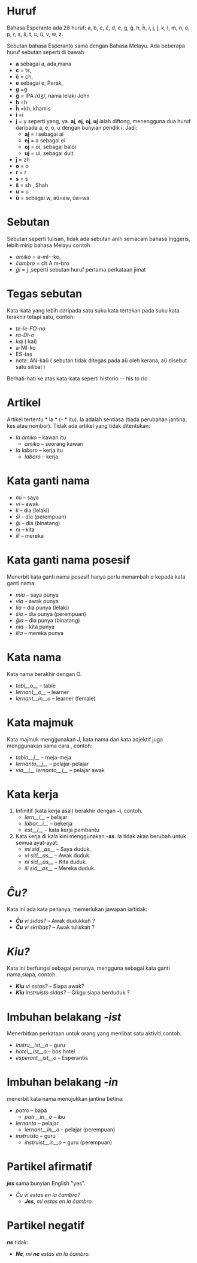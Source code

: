 # Huruf

Bahasa Esperanto ada 28 huruf: a, b, c, ĉ, d, e, g, ĝ, h, ĥ, i, j, ĵ, k, l, m, n, o, p, r, s, ŝ, t, u, ŭ, v, w, z.

Sebutan bahasa Esperanto sama dengan Bahasa Melayu. Ada beberapa huruf sebutan seperti di bawah

- __a__  sebagai a, ada,mana
- __c__ = ts,
- __ĉ__ = ch, 
- __e__ sebagai e, Perak, 
- __g__ =g
- __ĝ__ = IPA /dʒ/, nama lelaki John
- __h__ =h
- __ĥ__ =kh, khamis
- __i__ =i
- __j__ = y seperti yang, ya. __aj__, __ej__, __oj__, __uj__ ialah diftong, menengguna dua huruf daripada  a, e, o, u dengan bunyian pendik  i. Jadi:
	- __aj__ = i sebagai ai
	- __ej__ = a sebagai ei
	- __oj__ = oi, sebagai baloi
	- __uj__ = ui, sebagai duit
- __ĵ__ = zh 
- __o__ = o
- __r__ = r
- __s__ = s
- __ŝ__ = sh , Shah
- __u__ = u
- __ŭ__ = sebagai w, aŭ=aw, ŭa=wa


# Sebutan

Sebutan seperti tulisan, tidak ada sebutan anih semacam bahasa Inggeris, lebih mirip bahasa Melayu contoh

- *amiko* = a-mI--ko, 
- *ĉambro* = ch A m-bro
- *ĝi* = j ,seperti sebutan huruf pertama perkataan jimat

# Tegas sebutan

Kata-kata yang lebih daripada satu suku kata tertekan pada suku kata terakhir tetapi satu, contoh:

- *te-le-FO-no* 
- *ra-DI-o* 
- *kaj* ( kai)
- a-MI-ko 
- ES-tas 
- nota: AN-kaŭ ( sebutan tidak ditegas pada aŭ oleh kerana, aŭ disebut satu silibal )

Berhati-hati ke atas kata-kata seperti historio -- his to rIo .

# Artikel

Artikel tertentu * la * (- * itu). Ia adalah sentiasa (tiada perubahan jantina, kes atau nombor). Tidak ada artikel yang tidak ditentukan:

- *la amiko* – kawan itu
  - *amiko* – seorang kawan
- *la laboro* – kerja itu
  - *laboro* – kerja

# Kata ganti nama

- *mi* – saya
- *vi* – awak
- *li* – dia (lelaki)
- *ŝi* – dia (perempuan)
- *ĝi* – dia (binatang)
- *ni* – kita
- *ili* – mereka


# Kata ganti nama posesif

Menerbit kata ganti nama posesif hanya perlu menambah _a_ kepada kata ganti nama:

- *mia* – saya punya
- *via* – awak punya
- *lia* – dia punya (lelaki)
- *ŝia* – dia punya (perempuan)
- *ĝia* – dia punya (binatang)
- *nia* – kita punya
- *ilia* – mereka punya

# Kata nama

Kata nama berakhir dengan O.

- *tabl__o__* – table
- *lernant__o__* – learner
- *lernant__in__o* – learner (female)

# Kata majmuk

Kata majmuk menggunakan J, kata nama dan kata adjektif juga menggunakan sama cara , contoh:

- *tablo__j__* – meja-meja
- *lernanto__j__* – pelajar-pelajar
- *via__j__ lernanto__j__* – pelajar awak

# Kata kerja

1. Infinitif (kata kerja asal) berakhir dengan __-i__, contoh.
   - *lern__i__* – belajar
   - *labor__i__* – bekerja
   - *est__i__* – kata kerja pembantu
2. Kata kerja di kala kini menggunakan  __-as__. Ia tidak akan berubah untuk semua ayat-ayat:
   - *mi sid__as__* – Saya duduk.
   - *vi sid__as__* – Awak duduk.
   - *ni sid__as__* – Kita duduk.
   - *ili sid__as__* – Mereka duduk.

# *Ĉu?*

Kata ini ada kata penanya, memerlukan jawapan ia/tidak:

- *__Ĉu__ vi sidas?* – Awak dudukkah ?
- *__Ĉu__ vi skribas?* – Awak tuliskah ? 

# *Kiu?*

Kata ini berfungsi sebagai penanya, mengguna sebagai kata ganti nama,siapa, contoh.

- *__Kiu__ vi estas?* – Siapa awak?
- *__Kiu__ instruisto sidas?* – Cikgu siapa berduduk ?


# Imbuhan belakang *-ist*

Menerbitkan perkataan untuk orang yang menlibat satu aktiviti,contoh.


- *instru__ist__o* – guru
- *hotel__ist__o* – bos hotel
- *esperant__ist__o* – Esperantis


# Imbuhan belakang *-in*

menerbit kata nama menujukkan jantina betina:

- *patro* – bapa
    - *patr__in__o* – ibu
- *lernanto* – pelajar
    - *lernant__in__o* – pelajar (perempuan)
- *instruisto* – guru
    - *instruist__in__o* – guru (perempuan)

# Partikel afirmatif

*__jes__* sama bunyian English "yes".

- *Ĉu vi estas en la ĉambro?* 
  - *__Jes__, mi estas en la ĉambro.* 

# Partikel negatif

*__ne__* tidak:

- *__Ne__, mi __ne__ estas en la ĉambro.* 
